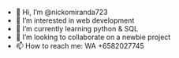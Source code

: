 - 👋 Hi, I’m @nickomiranda723
- 👀 I’m interested in web development
- 🌱 I’m currently learning python & SQL
- 💞️ I’m looking to collaborate on a newbie project
- 📫 How to reach me: WA +6582027745

<!---
nickomiranda723/nickomiranda723 is a ✨ special ✨ repository because its `README.md` (this file) appears on your GitHub profile.
You can click the Preview link to take a look at your changes.
--->
